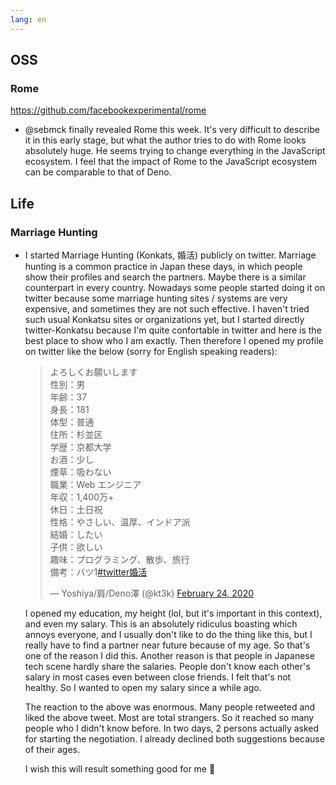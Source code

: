 ```yaml
---
lang: en
---
```


## OSS

### Rome

https://github.com/facebookexperimental/rome

- @sebmck finally revealed Rome this week. It's very difficult to describe it in this early stage, but what the author tries to do with Rome looks absolutely huge. He seems trying to change everything in the JavaScript ecosystem. I feel that the impact of Rome to the JavaScript ecosystem can be comparable to that of Deno.

## Life

### Marriage Hunting

- I started Marriage Hunting (Konkats, 婚活) publicly on twitter. Marriage hunting is a common practice in Japan these days, in which people show their profiles and search the partners. Maybe there is a similar counterpart in every country. Nowadays some people started doing it on twitter because some marriage hunting sites / systems are very expensive, and sometimes they are not such effective. I haven't tried such usual Konkatsu sites or organizations yet, but I started directly twitter-Konkatsu because I'm quite confortable in twitter and here is the best place to show who I am exactly. Then therefore I opened my profile on twitter like the below (sorry for English speaking readers):

  <blockquote class="twitter-tweet"><p lang="ja" dir="ltr">よろしくお願いします<br>性別：男<br>年齢：37<br>身長：181<br>体型：普通<br>住所：杉並区<br>学歴：京都大学<br>お酒：少し<br>煙草：吸わない<br>職業：Web エンジニア<br>年収：1,400万+<br>休日：土日祝<br>性格：やさしい、温厚、インドア派<br>結婚：したい<br>子供：欲しい<br>趣味：プログラミング、散歩、旅行<br>備考：バツ1<a href="https://twitter.com/hashtag/twitter%E5%A9%9A%E6%B4%BB?src=hash&amp;ref_src=twsrc%5Etfw">#twitter婚活</a></p>&mdash; Yoshiya/肩/Deno澤 (@kt3k) <a href="https://twitter.com/kt3k/status/1232088866103783426?ref_src=twsrc%5Etfw">February 24, 2020</a></blockquote> <script async src="https://platform.twitter.com/widgets.js" charset="utf-8"></script>

  I opened my education, my height (lol, but it's important in this context), and even my salary. This is an absolutely ridiculus boasting which annoys everyone, and I usually don't like to do the thing like this, but I really have to find a partner near future because of my age. So that's one of the reason I did this. Another reason is that people in Japanese tech scene hardly share the salaries. People don't know each other's salary in most cases even between close friends. I felt that's not healthy. So I wanted to open my salary since a while ago.

  The reaction to the above was enormous. Many people retweeted and liked the above tweet. Most are total strangers. So it reached so many people who I didn't know before. In two days, 2 persons actually asked for starting the negotiation. I already declined both suggestions because of their ages.

  I wish this will result something good for me 🙏
